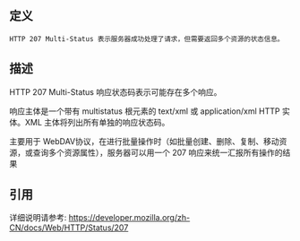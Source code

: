 ## 定义

```
HTTP 207 Multi-Status​​ 表示服务器成功处理了请求，但需要返回多个资源的状态信息。
```

## 描述

HTTP 207 Multi-Status 响应状态码表示可能存在多个响应。

响应主体是一个带有 multistatus 根元素的 text/xml 或 application/xml HTTP 实体。XML 主体将列出所有单独的响应状态码。

主要用于 ​​WebDAV​​ 协议，在进行批量操作时（如批量创建、删除、复制、移动资源，或查询多个资源属性），服务器可以用一个 207 响应来统一汇报所有操作的结果

## 引用

详细说明请参考: https://developer.mozilla.org/zh-CN/docs/Web/HTTP/Status/207